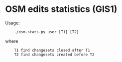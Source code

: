 # OSM edits statistics (GIS1)

Usage:

        ./osm-stats.py user [T1] [T2]

where

        T1 find changesets closed after T1
        T2 find changesets created before T2
